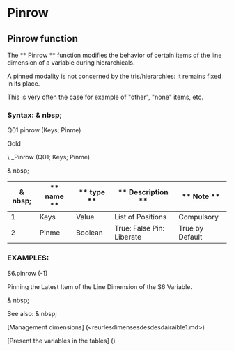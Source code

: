# Pinrow

## Pinrow function

The ** Pinrow ** function modifies the behavior of certain items of the line dimension of a variable during hierarchicals.

A pinned modality is not concerned by the tris/hierarchies: it remains fixed in its place.

This is very often the case for example of "other", "none" items, etc.

### Syntax: & nbsp;

Q01.pinrow (Keys; Pinme)

Gold

\ _Pinrow (Q01; Keys; Pinme)

& nbsp;

| & nbsp; | ** name ** | ** type ** | ** Description ** | ** Note ** |
| --- | --- | --- | --- | --- |
| &#49; | Keys | Value | List of Positions | Compulsory |
| &#50; | Pinme | Boolean | True: False Pin: Liberate | True by Default |

### EXAMPLES:

S6.pinrow (-1)

Pinning the Latest Item of the Line Dimension of the S6 Variable.

& nbsp;

See also: & nbsp;

[Management dimensions] (<reurlesdimensesdesdesdairaible1.md>)

[Present the variables in the tables] (<PertERDERLESVARIABLE WHILESTAB1.MD>)